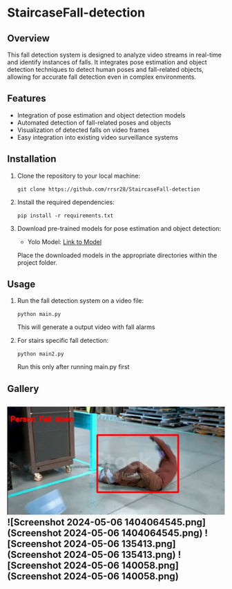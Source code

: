 # StaircaseFall-detection

## Overview
This fall detection system is designed to analyze video streams in real-time and identify instances of falls. It integrates pose estimation and object detection techniques to detect human poses and fall-related objects, allowing for accurate fall detection even in complex environments.

## Features
- Integration of pose estimation and object detection models
- Automated detection of fall-related poses and objects
- Visualization of detected falls on video frames
- Easy integration into existing video surveillance systems

## Installation
1. Clone the repository to your local machine:

    ```
    git clone https://github.com/rrsr28/StaircaseFall-detection
    ```

2. Install the required dependencies:

    ```
    pip install -r requirements.txt
    ```

3. Download pre-trained models for pose estimation and object detection:
   - Yolo Model: [Link to Model](https://github.com/WongKinYiu/yolov7/releases/download/v0.1/yolov7-w6-pose.pt)
   
   Place the downloaded models in the appropriate directories within the project folder.

## Usage
1. Run the fall detection system on a video file:

    ```
    python main.py
    ```
   This will generate a output video with fall alarms


2. For stairs specific fall detection:

    ```
    python main2.py
    ```
   Run this only after running main.py first

## Gallery
![img.png](img.png)
![Screenshot 2024-05-06 1404064545.png](Screenshot 2024-05-06 1404064545.png)
![Screenshot 2024-05-06 135413.png](Screenshot 2024-05-06 135413.png)
![Screenshot 2024-05-06 140058.png](Screenshot 2024-05-06 140058.png)
---